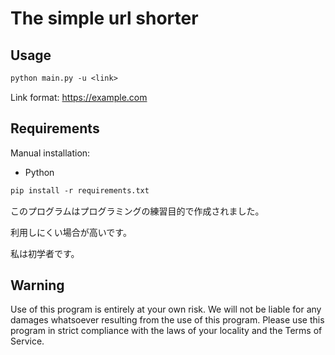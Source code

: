 
# The simple url shorter

## Usage

```txt
python main.py -u <link>
```
Link format: https://example.com
 
## Requirements

Manual installation:
- Python
```txt
pip install -r requirements.txt
```
 
このプログラムはプログラミングの練習目的で作成されました。
 
利用しにくい場合が高いです。
 
私は初学者です。

## Warning
Use of this program is entirely at your own risk. We will not be liable for any damages whatsoever resulting from the use of this program. 
Please use this program in strict compliance with the laws of your locality and the Terms of Service.

